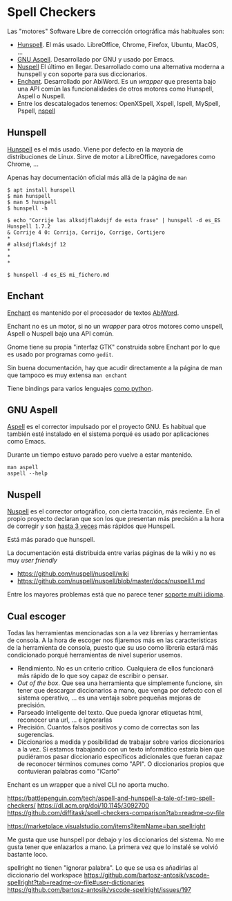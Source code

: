 # Spell Checkers

Las "motores" Software Libre de corrección ortográfica más habituales son:

-   [Hunspell](https://en.wikipedia.org/wiki/Hunspell). El más usado. LibreOffice, Chrome, Firefox, Ubuntu, MacOS, ...
-   [GNU Aspell](https://en.wikipedia.org/wiki/GNU_Aspell). Desarrollado por GNU y usado por Emacs.
-   [Nuspell](https://nuspell.github.io/) El último en llegar. Desarrollado como una alternativa moderna a hunspell y con soporte para sus diccionarios.
-   [Enchant](<https://en.wikipedia.org/wiki/Enchant_(software)>). Desarrollado por AbiWord. Es un _wrapper_ que presenta bajo una API común las funcionalidades de otros motores como Hunspell, Aspell o Nuspell.
-   Entre los descatalogados tenemos: OpenXSpell, Xspell, Ispell, MySpell, Pspell, [nspell](https://github.com/wooorm/nspell)

## Hunspell

[Hunspell](https://github.com/hunspell/hunspell) es el más usado. Viene por defecto en la mayoría de distribuciones de Linux. Sirve de motor a LibreOffice, navegadores como Chrome, ...

Apenas hay documentación oficial más allá de la página de `man`

```shell
$ apt install hunspell
$ man hunspell
$ man 5 hunspell
$ hunspell -h

$ echo "Corrije las alksdjflakdsjf de esta frase" | hunspell -d es_ES
Hunspell 1.7.2
& Corrije 4 0: Corrija, Corrijo, Corrige, Cortijero
*
# alksdjflakdsjf 12
*
*
*

$ hunspell -d es_ES mi_fichero.md
```

## Enchant

[Enchant](https://github.com/AbiWord/enchant) es mantenido por el procesador de textos [AbiWord](https://www.abisource.com/). 

Enchant no es un motor, si no un _wrapper_ para otros motores como unspell, Aspell o Nuspell bajo una API común.

Gnome tiene su propia "interfaz GTK" construida sobre Enchant por lo que es usado por programas como `gedit`.

Sin buena documentación, hay que acudir directamente a la página de man que tampoco es muy extensa `man enchant`

Tiene bindings para varios lenguajes [como python](https://github.com/pyenchant/pyenchant).


## GNU Aspell

[Aspell](https://github.com/GNUAspell/aspell) es el corrector impulsado por el proyecto GNU. Es habitual que también esté instalado en el sistema porqué es usado por aplicaciones como Emacs.

Durante un tiempo estuvo parado pero vuelve a estar mantenido.

```
man aspell
aspell --help
```

## Nuspell

[Nuspell](https://github.com/nuspell/nuspell) es el corrector ortográfico, con cierta tracción, más reciente. En el propio proyecto declaran que son los que presentan más precisión a la hora de corregir y son [hasta 3 veces](https://archive.fosdem.org/2019/schedule/event/nuspell/) más rápidos que Hunspell.

Está más parado que hunspell.

La documentación está distribuida entre varias páginas de la wiki y no es muy _user friendly_

-   https://github.com/nuspell/nuspell/wiki
-   https://github.com/nuspell/nuspell/blob/master/docs/nuspell.1.md

Entre los mayores problemas está que no parece tener [soporte multi idioma](https://github.com/nuspell/nuspell/issues/70).

## Cual escoger

Todas las herramientas mencionadas son a la vez librerías y herramientas de consola. A la hora de escoger nos fijaremos más en las características de la herramienta de consola, puesto que su uso como librería estará más condicionado porqué herramientas de nivel superior usemos.

-   Rendimiento. No es un criterio crítico. Cualquiera de ellos funcionará más rápido de lo que soy capaz de escribir o pensar.
-   _Out of the box_. Que sea una herramienta que simplemente funcione, sin tener que descargar diccionarios a mano, que venga por defecto con el sistema operativo, ... es una ventaja sobre pequeñas mejoras de precisión.
-   Parseado inteligente del texto. Que pueda ignorar etiquetas html, reconocer una url, ... e ignorarlas
-   Precisión. Cuantos falsos positivos y como de correctas son las sugerencias.
-   Diccionarios a medida y posibilidad de trabajar sobre varios diccionarios a la vez. Si estamos trabajando con un texto informático estaría bien que pudiéramos pasar diccionario específicos adicionales que fueran capaz de reconocer términos comunes como "API". O diccionarios propios que contuvieran palabras como "iCarto"

Enchant es un wrapper que a nivel CLI no aporta mucho.




https://battlepenguin.com/tech/aspell-and-hunspell-a-tale-of-two-spell-checkers/
https://dl.acm.org/doi/10.1145/3092700
https://github.com/diffitask/spell-checkers-comparison?tab=readme-ov-file



https://marketplace.visualstudio.com/items?itemName=ban.spellright

Me gusta que use hunspell por debajo y los diccionarios del sistema. No me gusta tener que enlazarlos a mano. La primera vez que lo instalé se volvió bastante loco.

spellright no tienen "ignorar palabra". Lo que se usa es añadirlas al diccionario del workspace https://github.com/bartosz-antosik/vscode-spellright?tab=readme-ov-file#user-dictionaries
https://github.com/bartosz-antosik/vscode-spellright/issues/197